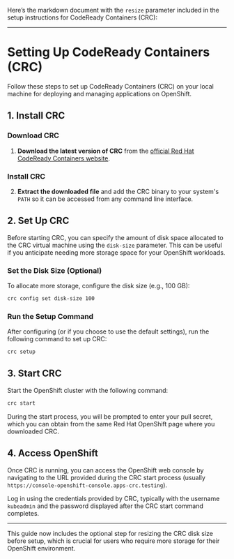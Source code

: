 Here’s the markdown document with the `resize` parameter included in the setup instructions for CodeReady Containers (CRC):

---

# Setting Up CodeReady Containers (CRC)

Follow these steps to set up CodeReady Containers (CRC) on your local machine for deploying and managing applications on OpenShift.

## 1. Install CRC

### Download CRC
1. **Download the latest version of CRC** from the [official Red Hat CodeReady Containers website](https://developers.redhat.com/products/codeready-containers/overview).

### Install CRC
2. **Extract the downloaded file** and add the CRC binary to your system's `PATH` so it can be accessed from any command line interface.

## 2. Set Up CRC

Before starting CRC, you can specify the amount of disk space allocated to the CRC virtual machine using the `disk-size` parameter. This can be useful if you anticipate needing more storage space for your OpenShift workloads.

### Set the Disk Size (Optional)

To allocate more storage, configure the disk size (e.g., 100 GB):

```bash
crc config set disk-size 100
```

### Run the Setup Command

After configuring (or if you choose to use the default settings), run the following command to set up CRC:

```bash
crc setup
```

## 3. Start CRC

Start the OpenShift cluster with the following command:

```bash
crc start
```

During the start process, you will be prompted to enter your pull secret, which you can obtain from the same Red Hat OpenShift page where you downloaded CRC.

## 4. Access OpenShift

Once CRC is running, you can access the OpenShift web console by navigating to the URL provided during the CRC start process (usually `https://console-openshift-console.apps-crc.testing`).

Log in using the credentials provided by CRC, typically with the username `kubeadmin` and the password displayed after the CRC start command completes.

---

This guide now includes the optional step for resizing the CRC disk size before setup, which is crucial for users who require more storage for their OpenShift environment.

